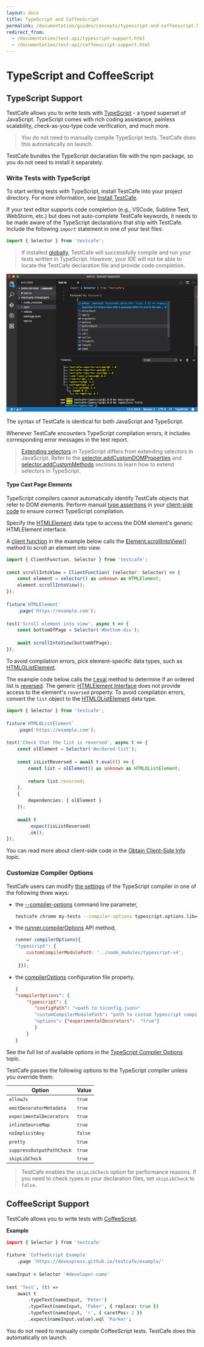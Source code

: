 ```yaml
---
layout: docs
title: TypeScript and CoffeeScript
permalink: /documentation/guides/concepts/typescript-and-coffeescript.html
redirect_from:
  - /documentation/test-api/typescript-support.html
  - /documentation/test-api/coffeescript-support.html
---
```

# TypeScript and CoffeeScript

## TypeScript Support

TestCafe allows you to write tests with [TypeScript](https://www.typescriptlang.org/) - a typed superset of JavaScript.
TypeScript comes with rich coding assistance,
painless scalability, check-as-you-type code verification, and much more.

> You do not need to manually compile TypeScript tests. TestCafe does this automatically on launch.

TestCafe bundles the TypeScript declaration file with the npm package, so you do not need to install it separately.

### Write Tests with TypeScript

To start writing tests with TypeScript, install TestCafe into your project directory. For more information, see [Install TestCafe](../basic-guides/install-testcafe.md#local-installation).

If your text editor supports code completion (e.g., VSCode, Sublime Text, WebStorm, etc.) but does not auto-complete TestCafe keywords, it needs to be made aware of the TypeScript declarations that ship with TestCafe. Include the following `import` statement in one of your test files:

```js
import { Selector } from 'testcafe';
```

> If installed [globally](../basic-guides/install-testcafe.md#global-installation), TestCafe will successfully compile and run your tests written in TypeScript. However, your IDE will not be able to locate the TestCafe declaration file and provide code completion.

![Writing Tests with TypeScript](../../../images/typescript-support.png)

The syntax of TestCafe is identical for both JavaScript and TypeScript.

Whenever TestCafe encounters TypeScript compilation errors, it includes corresponding error messages in the test report.

> [Extending selectors](../basic-guides/select-page-elements.md#extend-selectors-with-custom-properties-and-methods)
> in TypeScript differs from extending selectors in JavaScript. Refer to the
> [selector.addCustomDOMProperties](../../reference/test-api/selector/addcustomdomproperties.md)
> and [selector.addCustomMethods](../../reference/test-api/selector/addcustommethods.md)
> sections to learn how to extend selectors in TypeScript.

#### Type Cast Page Elements

TypeScript compilers cannot automatically identify TestCafe objects that refer to DOM elements. Perform manual [type assertions](https://www.typescriptlang.org/docs/handbook/2/everyday-types.html#type-assertions) in your [client-side code](../basic-guides/obtain-client-side-info.md) to ensure correct TypeScript compilation.

Specify the [HTMLElement](https://developer.mozilla.org/en-US/docs/Web/API/HTMLElement) data type to access the DOM element's generic HTMLElement interface.

A [client function](../../reference/test-api/clientfunction/README.md) in the example below calls the [Element.scrollIntoView()](https://developer.mozilla.org/en-US/docs/Web/API/Element/scrollIntoView) method to scroll an element into view.

```ts
import { ClientFunction, Selector } from 'testcafe';

const scrollIntoView = ClientFunction( (selector: Selector) => {
    const element = selector() as unknown as HTMLElement;
    element.scrollIntoView();
});

fixture`HTMLElement`
    .page('https://example.com');

test('Scroll element into view', async t => {
    const bottomOfPage = Selector('#bottom-div');

    await scrollIntoView(bottomOfPage);
});
```

To avoid compilation errors, pick element-specific data types, such as [HTMLOListElement](https://developer.mozilla.org/en-US/docs/Web/API/HTMLOListElement).

The example code below calls the [t.eval](../../reference/test-api/testcontroller/eval.md) method to determine if an ordered list is [reversed](https://developer.mozilla.org/en-US/docs/Web/API/HTMLOListElement#properties). The generic [HTMLElement Interface](https://developer.mozilla.org/en-US/docs/Web/API/HTMLElement#properties) does not provide access to the element's `reversed` property. To avoid compilation errors, convert the `list` object to the [HTMLOListElement](https://developer.mozilla.org/en-US/docs/Web/API/HTMLOListElement#properties) data type.

```ts
import { Selector } from 'testcafe';

fixture`HTMLOListElement`
    .page('https://example.com');

test('Check that the list is reversed', async t => {
    const olElement = Selector('#ordered-list');

    const isListReversed = await t.eval(() => {
        const list = olElement() as unknown as HTMLOListElement;

        return list.reversed;
    },
    {
        dependencies: { olElement }
    });

    await t
        .expect(isListReversed)
        .ok();
});
```

You can read more about client-side code in the [Obtain Client-Side Info](../basic-guides/obtain-client-side-info.md) topic.

### Customize Compiler Options

TestCafe users can modify [the settings](https://www.typescriptlang.org/docs/handbook/compiler-options.html) of the TypeScript compiler in one of the following three ways:

* the [--compiler-options](../../reference/command-line-interface.md#--compiler-options-options) command line parameter,

    ```sh
    testcafe chrome my-tests --compiler-options typescript.options.lib=lib.es5.d.ts,lib.webworker.d.ts;typescript.typesRoot='this value contains spaces'
    ```

* the [runner.compilerOptions](../../reference/testcafe-api/runner/compileroptions.md) API method,

    ```js
    runner.compilerOptions({
    "typescript": {
        customCompilerModulePath: '../node_modules/typescript-v4',
        …
     }});
   ```

* the [compilerOptions](../../reference/configuration-file.md#compileroptions) configuration file property.

    ```json
    {
    "compilerOptions": {
        "typescript": {
           "configPath": "<path to tsconfig.json>"
           "customCompilerModulePath": "path to custom Typescript compiler module"
           "options": {"experimentalDecorators":  "true"}
           }
        }
    }
    ```

See the full list of available options in the [TypeScript Compiler Options](https://www.typescriptlang.org/docs/handbook/compiler-options.html) topic.

TestCafe passes the following options to the TypeScript compiler unless you override them:

Option                    | Value
------------------------- | ------
`allowJs`                 | `true`
`emitDecoratorMetadata`   | `true`
`experimentalDecorators`  | `true`
`inlineSourceMap`         | `true`
`noImplicitAny`           | `false`
`pretty`                  | `true`
`suppressOutputPathCheck` | `true`
`skipLibCheck`            | `true`

> TestCafe enables the `skipLibCheck` option for performance reasons. If you need to check types in your declaration files, set `skipLibCheck` to `false`.

## CoffeeScript Support

TestCafe allows you to write tests with [CoffeeScript](https://coffeescript.org/).

**Example**

```coffee
import { Selector } from 'testcafe'

fixture 'CoffeeScript Example'
    .page 'https://devexpress.github.io/testcafe/example/'

nameInput = Selector '#developer-name'

test 'Test', (t) =>
    await t
        .typeText(nameInput, 'Peter')
        .typeText(nameInput, 'Paker', { replace: true })
        .typeText(nameInput, 'r', { caretPos: 2 })
        .expect(nameInput.value).eql 'Parker';
```

You do not need to manually compile CoffeeScript tests. TestCafe does this automatically on launch.
